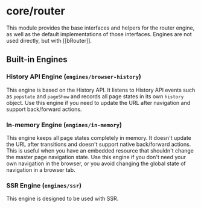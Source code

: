 # core/router

This module provides the base interfaces and helpers for the router engine, as well as the default implementations of those interfaces.
Engines are not used directly, but with [[bRouter]].

## Built-in Engines

### History API Engine (`engines/browser-history`)

This engine is based on the History API. It listens to History API events such as `popstate` and `pageShow` and records
all page states in its own `history` object. Use this engine if you need to update the URL after navigation and support back/forward actions.

### In-memory Engine (`engines/in-memory`)

This engine keeps all page states completely in memory. It doesn't update the URL after transitions and doesn't support native
back/forward actions. This is useful when you have an embedded resource that shouldn't change the master page navigation state.
Use this engine if you don't need your own navigation in the browser, or you avoid changing the global state of navigation in a browser tab.

### SSR Engine (`engines/ssr`)

This engine is designed to be used with SSR.
